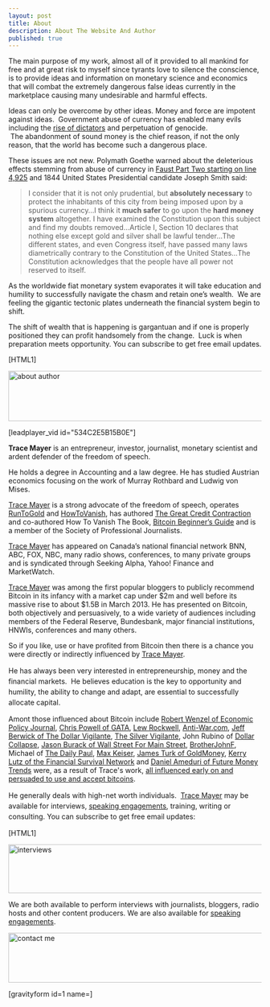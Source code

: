 ```yaml
---
layout: post
title: About
description: About The Website And Author
published: true
---
```

<p>The main purpose of my work, almost all of it provided to all mankind for free and at great risk to myself since tyrants love to silence the conscience, is to provide ideas and information on monetary science and economics that will combat the extremely dangerous false ideas currently in the marketplace causing many undesirable and harmful effects.</p>
<p>Ideas can only be overcome by other ideas. Money and force are impotent against ideas.  Government abuse of currency has enabled many evils including the <a href="http://www.runtogold.com/2008/11/gold-standard-advocate/">rise of dictators</a> and perpetuation of genocide.  The abandonment of sound money is the chief reason, if not the only reason, that the world has become such a dangerous place.</p>
<p>These issues are not new. Polymath Goethe warned about the deleterious effects stemming from abuse of currency in <a href="http://www.poetryintranslation.com/PITBR/German/FaustIIActIScenesItoVII.htm">Faust Part Two starting on line 4,925</a> and 1844 United States Presidential candidate Joseph Smith said:</p>
<blockquote><p>I consider that it is not only prudential, but <strong>absolutely necessary</strong> to protect the inhabitants of this city from being imposed upon by a spurious currency…I think it <strong>much safer</strong> to go upon the <strong>hard money system</strong> altogether. I have examined the Constitution upon this subject and find my doubts removed…Article I, Section 10 declares that nothing else except gold and silver shall be lawful tender…The different states, and even Congress itself, have passed many laws diametrically contrary to the Constitution of the United States…The Constitution acknowledges that the people have all power not reserved to itself.</p></blockquote>
<p>As the worldwide fiat monetary system evaporates it will take education and humility to successfully navigate the chasm and retain one’s wealth.  We are feeling the gigantic tectonic plates underneath the financial system begin to shift.</p>
<p>The shift of wealth that is happening is gargantuan and if one is properly positioned they can profit handsomely from the change.  Luck is when preparation meets opportunity. You can subscribe to get free email updates.</p>
<p>[HTML1]</p>
<p><img class="aligncenter" src="{{ site.baseurl }}/images/about-author.jpg" alt="about author" width="520" height="100" /></p>
<p>[leadplayer_vid id="534C2E5B15B0E"]</p>
<p><strong>Trace Mayer</strong> is an entrepreneur, investor, journalist, monetary scientist and ardent defender of the freedom of speech.</p>
<p>He holds a degree in Accounting and a law degree. He has studied Austrian economics focusing on the work of Murray Rothbard and Ludwig von Mises.</p>
<p><a title="Trace Mayer" href="https://www.weusecoins.com/trace-mayer-bitcoin-expert/" target="_blank">Trace Mayer</a> is a strong advocate of the freedom of speech, operates <a title="runtogold" href="http://www.runtogold.com" target="_blank">RunToGold</a> and <a title="howtovanish" href="http://www.howtovanish.com" target="_blank">HowToVanish</a>, has authored <a title="credit contraction" href="http://www.creditcontraction.com" target="_blank">The Great Credit Contraction</a> and co-authored How To Vanish The Book, <a title="free bitcoin guide" href="http://www.freebitcoinguide.com" target="_blank">Bitcoin Beginner’s Guide</a> and is a member of the Society of Professional Journalists.</p>
<p><a title="trace mayer" href="http://www.crunchbase.com/person/trace-mayer" target="_blank">Trace Mayer</a> has appeared on Canada’s national financial network BNN, ABC, FOX, NBC, many radio shows, conferences, to many private groups and is syndicated through Seeking Alpha, Yahoo! Finance and MarketWatch.</p>
<p><a title="Trace Mayer" href="http://www.apbspeakers.com/speaker/trace-mayer" target="_blank">Trace Mayer</a> was among the first popular bloggers to publicly recommend Bitcoin in its infancy with a market cap under $2m and well before its massive rise to about $1.5B in March 2013. He has presented on Bitcoin, both objectively and persuasively, to a wide variety of audiences including members of the Federal Reserve, Bundesbank, major financial institutions, HNWIs, conferences and many others.</p>
<p>So if you like, use or have profited from Bitcoin then there is a chance you were directly or indirectly influenced by <a title="trace mayer" href="http://www.marketwatch.com/story/most-secure-bitcoin-wallet-armory-raises-600k-led-by-trace-mayer-2013-09-16" target="_blank">Trace Mayer</a>.</p>
<p><span style="line-height: 1.5em;">He has always been very interested in entrepreneurship, money and the financial markets.  He believes education is the key to opportunity and humility, the ability to change and adapt, are essential to successfully allocate capital.</span></p>
<p>Amont those influenced about Bitcoin include <a title="robert wenzel economic policy journal bitcoins" href="http://www.economicpolicyjournal.com/2012/10/this-week-on-robert-wenzel-show.html" target="_blank">Robert Wenzel of Economic Policy Journal</a>, <a title="gata accepts bitcoins" href="http://www.gata.org/node/12105" target="_blank">Chris Powell of GATA</a>, <a title="lewrockwell bitcoins" href="https://www.lewrockwell.com/donate/" target="_blank">Lew Rockwell</a>, <a title="anti-war" href="http://antiwar.com/blog/2012/11/27/an-alternative-way-to-help-antiwar-com/" target="_blank">Anti-War.com</a>, <a title="jeff berwick bitcoins" href="http://anarchast.com/front/2012/11/5/anarchast-ep-46-the-crypto-revolution-featuring-trace-mayer.html" target="_blank">Jeff Berwick of The Dollar Vigilante</a>, <a title="silver vigilante" href="http://silvervigilante.com/sv-interviews-trace-mayer/" target="_blank">The Silver Vigilante</a>, John Rubino of <a title="dollar collapse" href="http://www.dollarcollapse.com" target="_blank">Dollar Collapse</a>, <a title="jason burack wall street for main street" href="http://podcast.runtogold.com/2012/12/rtg-94-2012-11-02/" target="_blank">Jason Burack of Wall Street For Main Street</a>, <a title="brotherjohnf bitcoin trace mayer" href="http://www.brotherjohnf.com/archives/89358" target="_blank">BrotherJohnF</a>, Michael of <a title="daily paul bitcoin" href="http://www.dailypaul.com/264392/why-bitcoin-acceptance-should-be-a-litmus-test-of-liberty-proponents" target="_blank">The Daily Paul</a>, <a title="max keiser" href="http://maxkeiser.com/2012/09/16/understanding-bitcoin-security-trace-mayer-interviewed-visionvictory/" target="_blank">Max Keiser</a>, <a title="james turk bitcoin" href="http://www.youtube.com/watch?v=jPazVjb0OpQ#t=24m50s" target="_blank">James Turk of GoldMoney</a>, <a title="kerry lutz financial survival network bitcoins" href="http://podcast.runtogold.com/2013/01/rtg-95-2013-01-11/" target="_blank">Kerry Lutz of the Financial Survival Network</a> and <a title="future money trends bitcoins" href="http://www.runtogold.com/2012/09/a-pretty-good-bitcoin-interview/" target="_blank">Daniel Ameduri of Future Money Trends</a> were, as a result of Trace's work, <a title="persuade accept bitcoins" href="http://www.howtovanish.com/2012/09/why-bitcoin-acceptance-should-be-a-bellweather-of-liberty-proponents/" target="_blank">all influenced early on and persuaded to use and accept bitcoins</a>.</p>
<p><span style="line-height: 1.5em;">He generally deals with high-net worth individuals.  </span><a style="line-height: 1.5em;" title="Trace Mayer" href="http://www.amazon.com/Trace-Mayer-J.D./e/B00BH3IZLA" target="_blank">Trace Mayer</a><span style="line-height: 1.5em;"> may be available for interviews, <a title="bitcoin speaker" href="http://www.tracemayer.net/speaking.html" target="_blank">speaking engagements</a>, training, writing or consulting. You can subscribe to get free email updates:</span></p>
<p>[HTML1]</p>
<p><img class="aligncenter" src="{{ site.baseurl }}/images/interviews.jpg" alt="interviews" width="520" height="97" /></p>
<p>We are both available to perform interviews with journalists, bloggers, radio hosts and other content producers. We are also available for <a title="bitcoin speaker" href="http://www.tracemayer.net/speaking.html" target="_blank">speaking engagements</a>.</p>
<p><img class="aligncenter" src="{{ site.baseurl }}/images/contact-me.jpg" alt="contact me" width="520" height="99" /></p>
<p>[gravityform id=1 name=]</p>
